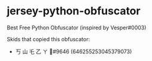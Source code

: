 # jersey-python-obfuscator
Best Free Python Obfuscator (inspired by Vesper#0003)


Skids that copied this obfuscator:
- 丂 山 乇 乙 ㄚ 🌺#9646 (646255253045379073)

